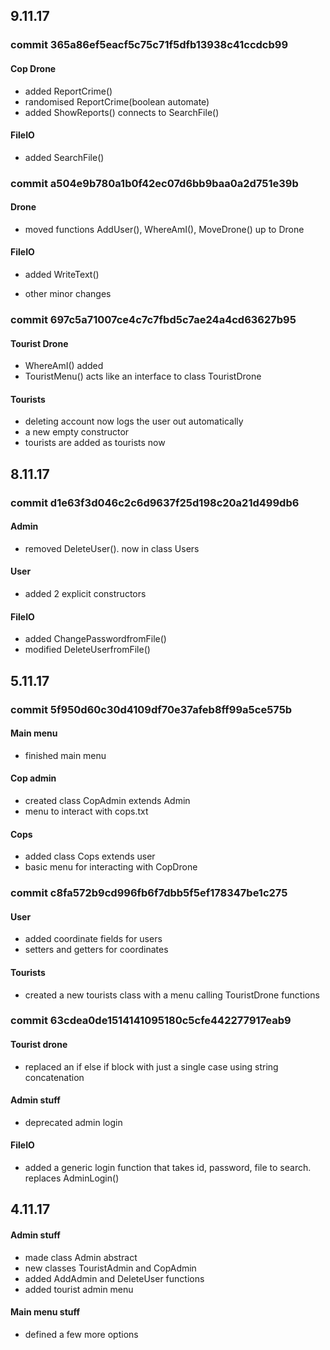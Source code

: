 ## 9.11.17

### commit 365a86ef5eacf5c75c71f5dfb13938c41ccdcb99

#### Cop Drone
* added ReportCrime()
* randomised ReportCrime(boolean automate)
* added ShowReports() connects to SearchFile()

#### FileIO
* added SearchFile()

### commit a504e9b780a1b0f42ec07d6bb9baa0a2d751e39b

#### Drone
* moved functions AddUser(), WhereAmI(), MoveDrone() up to Drone

#### FileIO
* added WriteText()

* other minor changes

### commit 697c5a71007ce4c7c7fbd5c7ae24a4cd63627b95

#### Tourist Drone
* WhereAmI() added
* TouristMenu() acts like an interface to class TouristDrone

#### Tourists
* deleting account now logs the user out automatically
* a new empty constructor
* tourists are added as tourists now

## 8.11.17

### commit d1e63f3d046c2c6d9637f25d198c20a21d499db6
#### Admin
* removed DeleteUser(). now in class Users

#### User
* added 2 explicit constructors

#### FileIO
* added ChangePasswordfromFile()
* modified DeleteUserfromFile()

## 5.11.17

### commit 5f950d60c30d4109df70e37afeb8ff99a5ce575b
#### Main menu
* finished main menu


#### Cop admin
* created class CopAdmin extends Admin
* menu to interact with cops.txt
#### Cops
* added class Cops extends user
* basic menu for interacting with CopDrone


### commit c8fa572b9cd996fb6f7dbb5f5ef178347be1c275

#### User
* added coordinate fields for users
* setters and getters for coordinates
#### Tourists
* created a new tourists class with a menu calling TouristDrone functions

### commit 63cdea0de1514141095180c5cfe442277917eab9

#### Tourist drone
* replaced an if else if block with just a single case using string concatenation
#### Admin stuff
* deprecated admin login
#### FileIO
* added a generic login function that takes id, password, file to search. replaces AdminLogin()



## 4.11.17
#### Admin stuff
* made class Admin abstract
* new classes TouristAdmin and CopAdmin
* added AddAdmin and DeleteUser functions
* added tourist admin menu
#### Main menu stuff
* defined a few more options
